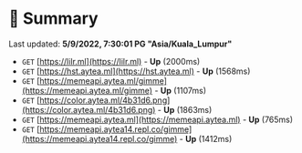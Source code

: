 # 📖 Summary
Last updated: **5/9/2022, 7:30:01 PG "Asia/Kuala_Lumpur"**

- `GET` [https://lilr.ml](https://lilr.ml) - **Up** (2000ms)
- `GET` [https://hst.aytea.ml](https://hst.aytea.ml) - **Up** (1568ms)
- `GET` [https://memeapi.aytea.ml/gimme](https://memeapi.aytea.ml/gimme) - **Up** (1107ms)
- `GET` [https://color.aytea.ml/4b31d6.png](https://color.aytea.ml/4b31d6.png) - **Up** (1863ms)
- `GET` [https://memeapi.aytea.ml](https://memeapi.aytea.ml) - **Up** (765ms)
- `GET` [https://memeapi.aytea14.repl.co/gimme](https://memeapi.aytea14.repl.co/gimme) - **Up** (1412ms)
